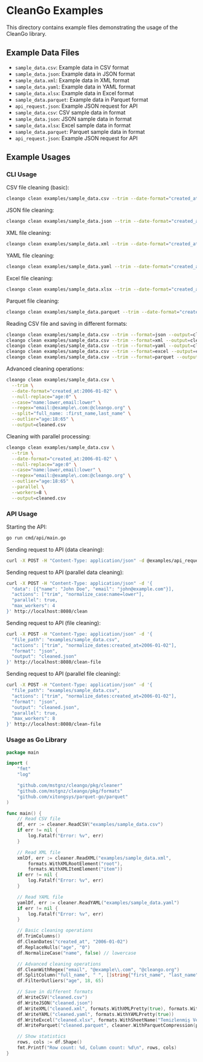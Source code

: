 # CleanGo Examples

This directory contains example files demonstrating the usage of the CleanGo library.

## Example Data Files

- `sample_data.csv`: Example data in CSV format
- `sample_data.json`: Example data in JSON format
- `sample_data.xml`: Example data in XML format
- `sample_data.yaml`: Example data in YAML format
- `sample_data.xlsx`: Example data in Excel format
- `sample_data.parquet`: Example data in Parquet format
- `api_request.json`: Example JSON request for API
- `sample_data.csv`: CSV sample data in format
- `sample_data.json`: JSON sample data in format
- `sample_data.xlsx`: Excel sample data in format
- `sample_data.parquet`: Parquet sample data in format
- `api_request.json`: Example JSON request for API

## Example Usages

### CLI Usage

CSV file cleaning (basic):

```bash
cleango clean examples/sample_data.csv --trim --date-format="created_at:2006-01-02" --output=cleaned.csv
```

JSON file cleaning:

```bash
cleango clean examples/sample_data.json --trim --date-format="created_at:2006-01-02" --output=cleaned.json
```

XML file cleaning:

```bash
cleango clean examples/sample_data.xml --trim --date-format="created_at:2006-01-02" --root-element="root" --item-element="item" --output=cleaned.xml
```

YAML file cleaning:

```bash
cleango clean examples/sample_data.yaml --trim --date-format="created_at:2006-01-02" --output=cleaned.yaml
```

Excel file cleaning:

```bash
cleango clean examples/sample_data.xlsx --trim --date-format="created_at:2006-01-02" --sheet-name="Sheet1" --output=cleaned.xlsx
```

Parquet file cleaning:

```bash
cleango clean examples/sample_data.parquet --trim --date-format="created_at:2006-01-02" --compression=snappy --output=cleaned.parquet
```

Reading CSV file and saving in different formats:

```bash
cleango clean examples/sample_data.csv --trim --format=json --output=cleaned.json
cleango clean examples/sample_data.csv --trim --format=xml --output=cleaned.xml
cleango clean examples/sample_data.csv --trim --format=yaml --output=cleaned.yaml
cleango clean examples/sample_data.csv --trim --format=excel --output=cleaned.xlsx
cleango clean examples/sample_data.csv --trim --format=parquet --output=cleaned.parquet
```

Advanced cleaning operations:

```bash
cleango clean examples/sample_data.csv \
  --trim \
  --date-format="created_at:2006-01-02" \
  --null-replace="age:0" \
  --case="name:lower,email:lower" \
  --regex="email:@example\.com:@cleango.org" \
  --split="full_name: :first_name,last_name" \
  --outlier="age:18:65" \
  --output=cleaned.csv
```

Cleaning with parallel processing:

```bash
cleango clean examples/sample_data.csv \
  --trim \
  --date-format="created_at:2006-01-02" \
  --null-replace="age:0" \
  --case="name:lower,email:lower" \
  --regex="email:@example\.com:@cleango.org" \
  --outlier="age:18:65" \
  --parallel \
  --workers=8 \
  --output=cleaned.csv
```

### API Usage

Starting the API:

```bash
go run cmd/api/main.go
```

Sending request to API (data cleaning):

```bash
curl -X POST -H "Content-Type: application/json" -d @examples/api_request.json http://localhost:8080/clean
```

Sending request to API (parallel data cleaning):

```bash
curl -X POST -H "Content-Type: application/json" -d '{
  "data": [{"name": "John Doe", "email": "john@example.com"}],
  "actions": ["trim", "normalize_case:name=lower"],
  "parallel": true,
  "max_workers": 4
}' http://localhost:8080/clean
```

Sending request to API (file cleaning):

```bash
curl -X POST -H "Content-Type: application/json" -d '{
  "file_path": "examples/sample_data.csv",
  "actions": ["trim", "normalize_dates:created_at=2006-01-02"],
  "format": "json",
  "output": "cleaned.json"
}' http://localhost:8080/clean-file
```

Sending request to API (parallel file cleaning):

```bash
curl -X POST -H "Content-Type: application/json" -d '{
  "file_path": "examples/sample_data.csv",
  "actions": ["trim", "normalize_dates:created_at=2006-01-02"],
  "format": "json",
  "output": "cleaned.json",
  "parallel": true,
  "max_workers": 8
}' http://localhost:8080/clean-file
```

### Usage as Go Library

```go
package main

import (
	"fmt"
	"log"

	"github.com/mstgnz/cleango/pkg/cleaner"
	"github.com/mstgnz/cleango/pkg/formats"
	"github.com/xitongsys/parquet-go/parquet"
)

func main() {
	// Read CSV file
	df, err := cleaner.ReadCSV("examples/sample_data.csv")
	if err != nil {
		log.Fatalf("Error: %v", err)
	}

	// Read XML file
	xmlDf, err := cleaner.ReadXML("examples/sample_data.xml",
		formats.WithXMLRootElement("root"),
		formats.WithXMLItemElement("item"))
	if err != nil {
		log.Fatalf("Error: %v", err)
	}

	// Read YAML file
	yamlDf, err := cleaner.ReadYAML("examples/sample_data.yaml")
	if err != nil {
		log.Fatalf("Error: %v", err)
	}

	// Basic cleaning operations
	df.TrimColumns()
	df.CleanDates("created_at", "2006-01-02")
	df.ReplaceNulls("age", "0")
	df.NormalizeCase("name", false) // lowercase

	// Advanced cleaning operations
	df.CleanWithRegex("email", "@example\\.com", "@cleango.org")
	df.SplitColumn("full_name", " ", []string{"first_name", "last_name"})
	df.FilterOutliers("age", 18, 65)

	// Save in different formats
	df.WriteCSV("cleaned.csv")
	df.WriteJSON("cleaned.json")
	df.WriteXML("cleaned.xml", formats.WithXMLPretty(true), formats.WithXMLRootElement("users"), formats.WithXMLItemElement("user"))
	df.WriteYAML("cleaned.yaml", formats.WithYAMLPretty(true))
	df.WriteExcel("cleaned.xlsx", formats.WithSheetName("Temizlenmiş Veri"))
	df.WriteParquet("cleaned.parquet", cleaner.WithParquetCompression(parquet.CompressionCodec_SNAPPY))

	// Show statistics
	rows, cols := df.Shape()
	fmt.Printf("Row count: %d, Column count: %d\n", rows, cols)
}
```
